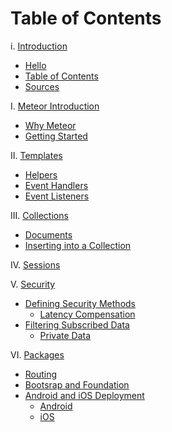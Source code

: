 # Table of Contents

i. [Introduction](README.md)
   * [Hello](hello.md)
   * [Table of Contents](table_of_contents.md)
   * [Sources](sources.md)

I. [Meteor Introduction](introduction.md)
   * [Why Meteor](why_meteor.md)
   * [Getting Started](installing_meteor.md)

II. [Templates](templates/templates.md)
   * [Helpers](templates/helpers.md)
   * [Event Handlers](templates/event_handlers.md)
   * [Event Listeners](templates/event_listeners.md)

III. [Collections](collections/README.md)
   * [Documents](collections/documents.md)
   * [Inserting into a Collection](collections/inserting_into_a_collection.md)

IV. [Sessions](sessions/README.md)

V. [Security](security/README.md)
   * [Defining Security Methods](security/security_methods.md)
       * [Latency Compensation](security/latency_compensation.md)
   * [Filtering Subscribed Data](security/filtering_subscribed_data.md)
       * [Private Data](security/private_data.md)

VI. [Packages](packages/README.md)
   * [Routing](packages/routing.md)
   * [Bootsrap and Foundation](packages/bootsrap_and_foundation.md)
   * [Android and iOS Deployment](packages/android_and_ios_deployment.md)
       * [Android](packages/android.md)
       * [iOS](packages/ios.md)
